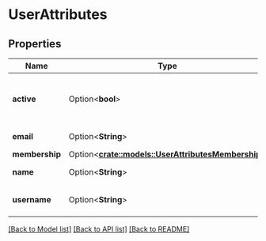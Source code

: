 # UserAttributes

## Properties

Name | Type | Description | Notes
------------ | ------------- | ------------- | -------------
**active** | Option<**bool**> | Whether the user status is enabled or not | [optional]
**email** | Option<**String**> | The email of the user. | [optional]
**membership** | Option<[**crate::models::UserAttributesMembership**](User_attributes_membership.md)> |  | [optional]
**name** | Option<**String**> | The name of the user. | [optional]
**username** | Option<**String**> | The username of the user. | [optional]

[[Back to Model list]](../README.md#documentation-for-models) [[Back to API list]](../README.md#documentation-for-api-endpoints) [[Back to README]](../README.md)


